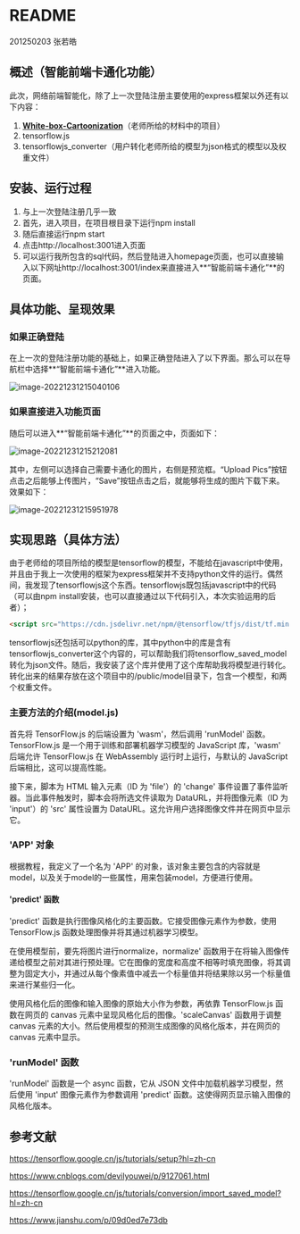 # README

201250203 张若皓

## 概述（智能前端卡通化功能）

此次，网络前端智能化，除了上一次登陆注册主要使用的express框架以外还有以下内容：

1. **[White-box-Cartoonization](https://github.com/SystemErrorWang/White-box-Cartoonization)**（老师所给的材料中的项目）
2. tensorflow.js
3. tensorflowjs_converter（用户转化老师所给的模型为json格式的模型以及权重文件）

## 安装、运行过程

1. 与上一次登陆注册几乎一致
2. 首先，进入项目，在项目根目录下运行npm install
3. 随后直接运行npm start
4. 点击http://localhost:3001进入页面
5. 可以运行我所包含的sql代码，然后登陆进入homepage页面，也可以直接输入以下网址http://localhost:3001/index来直接进入**“智能前端卡通化”**的页面。

## 具体功能、呈现效果

### 如果正确登陆

在上一次的登陆注册功能的基础上，如果正确登陆进入了以下界面。那么可以在导航栏中选择**“智能前端卡通化”**进入功能。

![image-20221231215040106](https://typora-tes.oss-cn-shanghai.aliyuncs.com/uPic/20221231215040image-20221231215040106.png)

### 如果直接进入功能页面

随后可以进入**“智能前端卡通化”**的页面之中，页面如下：

![image-20221231215212081](https://typora-tes.oss-cn-shanghai.aliyuncs.com/uPic/20221231215212image-20221231215212081.png)

其中，左侧可以选择自己需要卡通化的图片，右侧是预览框。“Upload Pics”按钮点击之后能够上传图片，“Save”按钮点击之后，就能够将生成的图片下载下来。效果如下：

![image-20221231215951978](https://typora-tes.oss-cn-shanghai.aliyuncs.com/uPic/20221231215952image-20221231215951978.png)

## 实现思路（具体方法）

由于老师给的项目所给的模型是tensorflow的模型，不能给在javascript中使用，并且由于我上一次使用的框架为express框架并不支持python文件的运行。偶然间，我发现了tensorflowjs这个东西。tensorflowjs既包括javascript中的代码（可以由npm install安装，也可以直接通过以下代码引入，本次实验运用的后者）；

```html
<script src="https://cdn.jsdelivr.net/npm/@tensorflow/tfjs/dist/tf.min.js"></script>
```

tensorflowjs还包括可以python的库，其中python中的库是含有tensorflowjs_converter这个内容的，可以帮助我们将tensorflow_saved_model转化为json文件。随后，我安装了这个库并使用了这个库帮助我将模型进行转化。转化出来的结果存放在这个项目中的/public/model目录下，包含一个模型，和两个权重文件。

### 主要方法的介绍(model.js)

首先将 TensorFlow.js 的后端设置为 'wasm'，然后调用 'runModel' 函数。TensorFlow.js 是一个用于训练和部署机器学习模型的 JavaScript 库，'wasm' 后端允许 TensorFlow.js 在 WebAssembly 运行时上运行，与默认的 JavaScript 后端相比，这可以提高性能。

接下来，脚本为 HTML 输入元素（ID 为 'file'）的 'change' 事件设置了事件监听器。当此事件触发时，脚本会将所选文件读取为 DataURL，并将图像元素（ID 为 'input'）的 'src' 属性设置为 DataURL。这允许用户选择图像文件并在网页中显示它。

###  'APP' 对象

根据教程，我定义了一个名为 'APP' 的对象，该对象主要包含的内容就是model，以及关于model的一些属性，用来包装model，方便进行使用。

#### 'predict' 函数

'predict' 函数是执行图像风格化的主要函数。它接受图像元素作为参数，使用 TensorFlow.js 函数处理图像并将其通过机器学习模型。

在使用模型前，要先将图片进行normalize，normalize' 函数用于在将输入图像传递给模型之前对其进行预处理。它在图像的宽度和高度不相等时填充图像，将其调整为固定大小，并通过从每个像素值中减去一个标量值并将结果除以另一个标量值来进行某些归一化。

使用风格化后的图像和输入图像的原始大小作为参数，再依靠 TensorFlow.js 函数在网页的 canvas 元素中呈现风格化后的图像。'scaleCanvas' 函数用于调整 canvas 元素的大小。然后使用模型的预测生成图像的风格化版本，并在网页的 canvas 元素中显示。

### 'runModel' 函数

'runModel' 函数是一个 async 函数，它从 JSON 文件中加载机器学习模型，然后使用 'input' 图像元素作为参数调用 'predict' 函数。这使得网页显示输入图像的风格化版本。

## 参考文献

https://tensorflow.google.cn/js/tutorials/setup?hl=zh-cn

https://www.cnblogs.com/devilyouwei/p/9127061.html

https://tensorflow.google.cn/js/tutorials/conversion/import_saved_model?hl=zh-cn

https://www.jianshu.com/p/09d0ed7e73db



